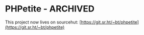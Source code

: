 # PHPetite - ARCHIVED

This project now lives on sourcehut: [https://git.sr.ht/~bt/phpetite](https://git.sr.ht/~bt/phpetite)
